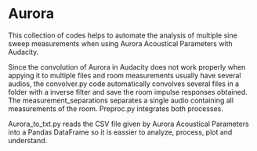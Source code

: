 # Aurora

This collection of codes helps to automate the analysis of multiple sine sweep measurements when using Aurora Acoustical Parameters with Audacity.

Since the convolution of Aurora in Audacity does not work properly when appying it to multiple files and room measurements usually have several audios, the convolver.py code automatically convolves several files in a folder with a inverse filter and save the room impulse responses obtained. The measurement_separations separates a single audio containing all measurements of the room. Preproc.py integrates both processes.

Aurora_to_txt.py reads the CSV file given by Aurora Acoustical Parameters into a Pandas DataFrame so it is eassier to analyze, process, plot and understand.
